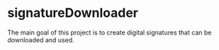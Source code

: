# signatureDownloader
The main goal of this project is to create digital signatures that can be downloaded and used.
